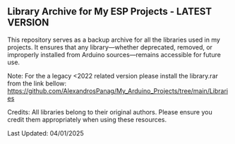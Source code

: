 Library Archive for My ESP Projects - LATEST VERSION
----

This repository serves as a backup archive for all the libraries used in my projects. It ensures that any library—whether deprecated, removed, or improperly installed from Arduino sources—remains accessible for future use.

Note:
For the a legacy <2022 related version please install the library.rar from the link bellow:
https://github.com/AlexandrosPanag/My_Arduino_Projects/tree/main/Libraries

Credits:
All libraries belong to their original authors. Please ensure you credit them appropriately when using these resources.

Last Updated: 04/01/2025
